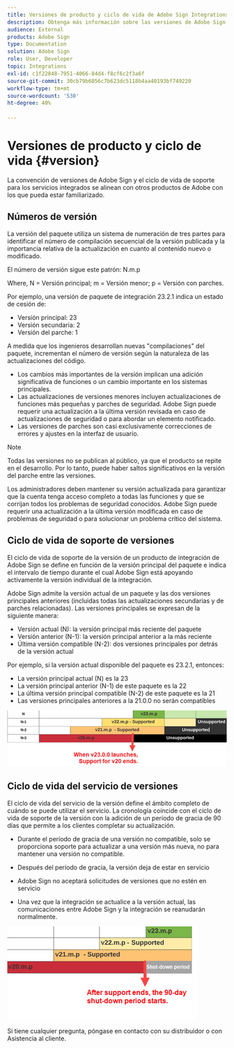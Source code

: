 ```yaml
---
title: Versiones de producto y ciclo de vida de Adobe Sign Integrations
description: Obtenga más información sobre las versiones de Adobe Sign Integrations y el ciclo de vida de soporte
audience: External
products: Adobe Sign
type: Documentation
solution: Adobe Sign
role: User, Developer
topic: Integrations
exl-id: c1f22848-7951-4066-84d4-f8cf6c2f3a6f
source-git-commit: 30cb79b6856c7b623dc5118b4aa40193bf749220
workflow-type: tm+mt
source-wordcount: '530'
ht-degree: 40%

---
```


# Versiones de producto y ciclo de vida {#version}

La convención de versiones de Adobe Sign y el ciclo de vida de soporte para los servicios integrados se alinean con otros productos de Adobe con los que pueda estar familiarizado.

## Números de versión

La versión del paquete utiliza un sistema de numeración de tres partes para identificar el número de compilación secuencial de la versión publicada y la importancia relativa de la actualización en cuanto al contenido nuevo o modificado.

El número de versión sigue este patrón: N.m.p

Where, N = Versión principal; m = Versión menor; p = Versión con parches.

Por ejemplo, una versión de paquete de integración 23.2.1 indica un estado de cesión de:

* Versión principal: 23
* Versión secundaria: 2
* Versión del parche: 1

A medida que los ingenieros desarrollan nuevas &quot;compilaciones&quot; del paquete, incrementan el número de versión según la naturaleza de las actualizaciones del código.

* Los cambios más importantes de la versión implican una adición significativa de funciones o un cambio importante en los sistemas principales.
* Las actualizaciones de versiones menores incluyen actualizaciones de funciones más pequeñas y parches de seguridad. Adobe Sign puede requerir una actualización a la última versión revisada en caso de actualizaciones de seguridad o para abordar un elemento notificado.
* Las versiones de parches son casi exclusivamente correcciones de errores y ajustes en la interfaz de usuario.

>[!NOTE]
>
>Todas las versiones no se publican al público, ya que el producto se repite en el desarrollo. Por lo tanto, puede haber saltos significativos en la versión del parche entre las versiones.

Los administradores deben mantener su versión actualizada para garantizar que la cuenta tenga acceso completo a todas las funciones y que se corrijan todos los problemas de seguridad conocidos. Adobe Sign puede requerir una actualización a la última versión modificada en caso de problemas de seguridad o para solucionar un problema crítico del sistema.

## Ciclo de vida de soporte de versiones

El ciclo de vida de soporte de la versión de un producto de integración de Adobe Sign se define en función de la versión principal del paquete e indica el intervalo de tiempo durante el cual Adobe Sign está apoyando activamente la versión individual de la integración.

Adobe Sign admite la versión actual de un paquete y las dos versiones principales anteriores (incluidas todas las actualizaciones secundarias y de parches relacionadas). Las versiones principales se expresan de la siguiente manera:

* Versión actual (N): la versión principal más reciente del paquete
* Versión anterior (N-1): la versión principal anterior a la más reciente
* Última versión compatible (N-2): dos versiones principales por detrás de la versión actual

Por ejemplo, si la versión actual disponible del paquete es 23.2.1, entonces:

* La versión principal actual (N) es la 23
* La versión principal anterior (N-1) de este paquete es la 22
* La última versión principal compatible (N-2) de este paquete es la 21
* Las versiones principales anteriores a la 21.0.0 no serán compatibles

![Gráfico de versiones](images/version_chart.png)

## Ciclo de vida del servicio de versiones

El ciclo de vida del servicio de la versión define el ámbito completo de cuándo se puede utilizar el servicio. La cronología coincide con el ciclo de vida de soporte de la versión con la adición de un período de gracia de 90 días que permite a los clientes completar su actualización.

* Durante el período de gracia de una versión no compatible, solo se proporciona soporte para actualizar a una versión más nueva, no para mantener una versión no compatible.
* Después del período de gracia, la versión deja de estar en servicio

* Adobe Sign no aceptará solicitudes de versiones que no estén en servicio
* Una vez que la integración se actualice a la versión actual, las comunicaciones entre Adobe Sign y la integración se reanudarán normalmente.

![Período de cierre](images/shutdown_period.png)

Si tiene cualquier pregunta, póngase en contacto con su distribuidor o con Asistencia al cliente.
